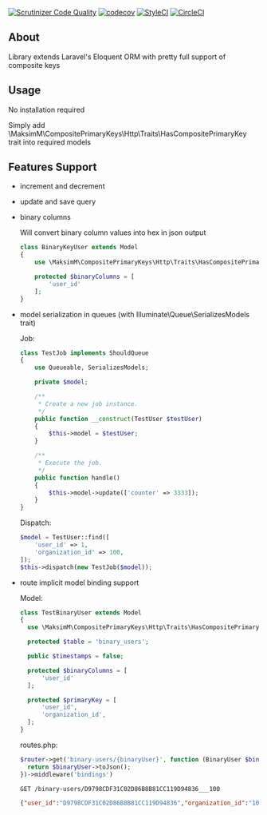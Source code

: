 [![Scrutinizer Code Quality](https://scrutinizer-ci.com/g/maksimru/composite-primary-keys/badges/quality-score.png?b=master)](https://scrutinizer-ci.com/g/maksimru/composite-primary-keys/?branch=master)
[![codecov](https://codecov.io/gh/maksimru/composite-primary-keys/branch/master/graph/badge.svg)](https://codecov.io/gh/maksimru/composite-primary-keys)
[![StyleCI](https://github.styleci.io/repos/163864737/shield?branch=master)](https://github.styleci.io/repos/143376291)
[![CircleCI](https://circleci.com/gh/maksimru/composite-primary-keys.svg?style=svg)](https://circleci.com/gh/maksimru/composite-primary-keys)

## About

Library extends Laravel's Eloquent ORM with pretty full support of composite keys

## Usage

No installation required

Simply add \MaksimM\CompositePrimaryKeys\Http\Traits\HasCompositePrimaryKey trait into required models

## Features Support

  
- increment and decrement
- update and save query
- binary columns
  
  Will convert binary column values into hex in json output
  
    ```php  
    class BinaryKeyUser extends Model
    {
        use \MaksimM\CompositePrimaryKeys\Http\Traits\HasCompositePrimaryKey;
    
        protected $binaryColumns = [
            'user_id'
        ];
    }
    ```
  
- model serialization in queues (with Illuminate\Queue\SerializesModels trait)

    Job:
    
    ```php
    class TestJob implements ShouldQueue
    {
        use Queueable, SerializesModels;
    
        private $model;
    
        /**
         * Create a new job instance.
         */
        public function __construct(TestUser $testUser)
        {
            $this->model = $testUser;
        }
    
        /**
         * Execute the job.
         */
        public function handle()
        {
            $this->model->update(['counter' => 3333]);
        }
    }
    ```
    
    Dispatch:
    
    ```php
    $model = TestUser::find([
        'user_id' => 1,
        'organization_id' => 100,
    ]);
    $this->dispatch(new TestJob($model));
    ```
    
- route implicit model binding support
  
    Model:
    
    ```php
    class TestBinaryUser extends Model
    {
      use \MaksimM\CompositePrimaryKeys\Http\Traits\HasCompositePrimaryKey;
    
      protected $table = 'binary_users';
    
      public $timestamps = false;
    
      protected $binaryColumns = [
          'user_id'
      ];
    
      protected $primaryKey = [
          'user_id',
          'organization_id',
      ];
    }
    ```
    
    routes.php:
    
    ```php
    $router->get('binary-users/{binaryUser}', function (BinaryUser $binaryUser) {
      return $binaryUser->toJson();
    })->middleware('bindings')
    ```
    
    ```http request
    GET /binary-users/D9798CDF31C02D86B8B81CC119D94836___100
    ```
    
    ```json
    {"user_id":"D9798CDF31C02D86B8B81CC119D94836","organization_id":"100","name":"Foo","user_id___organization_id":"D9798CDF31C02D86B8B81CC119D94836___100"}
    ```
